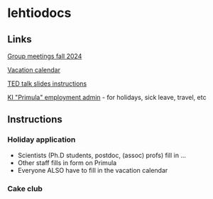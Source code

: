 # lehtiodocs

## Links
[Group meetings fall 2024](https://kise.sharepoint.com/:b:/r/teams/GRP_LehtiLab/Delade%20dokument/General/Schedule%20Tuesday%20group%20meetings%20fall%202024.pdf?csf=1&web=1&e=FY3Cni)

[Vacation calendar](https://docs.google.com/spreadsheets/d/1rYiAnzlRtjkcNjPVVzKJ4WfNV0hke0WSBMhP2RHRK8k/)

[TED talk slides instructions](https://kise.sharepoint.com/:p:/r/teams/GRP_LehtiLab/Delade%20dokument/General/TedTalk_instructions.pptx?d=w657c96466b0944b9ae631f0f01db5baf&csf=1&web=1&e=f04GYB)

[KI "Primula" employment admin](https://ppw.ki.se) - for holidays, sick leave, travel, etc

## Instructions

### Holiday application
- Scientists (Ph.D students, postdoc, (assoc) profs) fill in ...
- Other staff fills in form on Primula
- Everyone ALSO have to fill in the vacation calendar

### Cake club

